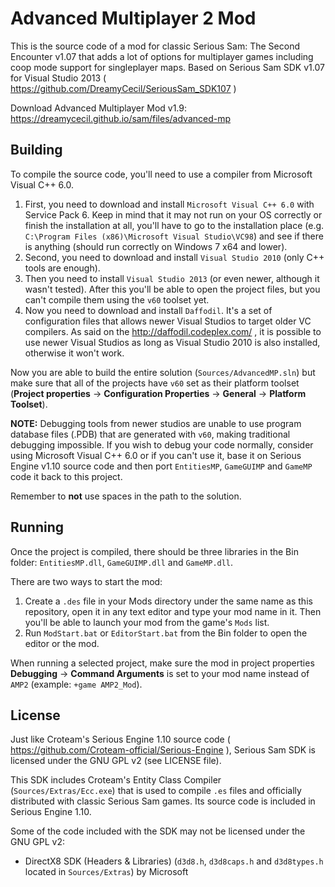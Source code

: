 # Advanced Multiplayer 2 Mod
This is the source code of a mod for classic Serious Sam: The Second Encounter v1.07 that adds a lot of options for multiplayer games including coop mode support for singleplayer maps.
Based on Serious Sam SDK v1.07 for Visual Studio 2013 ( https://github.com/DreamyCecil/SeriousSam_SDK107 )

Download Advanced Multiplayer Mod v1.9: https://dreamycecil.github.io/sam/files/advanced-mp

Building
--------

To compile the source code, you'll need to use a compiler from Microsoft Visual C++ 6.0.

1. First, you need to download and install `Microsoft Visual C++ 6.0` with Service Pack 6. Keep in mind that it may not run on your OS correctly or finish the installation at all, you'll have to go to the installation place (e.g. `C:\Program Files (x86)\Microsoft Visual Studio\VC98`) and see if there is anything (should run correctly on Windows 7 x64 and lower).
2. Second, you need to download and install `Visual Studio 2010` (only C++ tools are enough).
3. Then you need to install `Visual Studio 2013` (or even newer, although it wasn't tested). After this you'll be able to open the project files, but you can't compile them using the `v60` toolset yet.
4. Now you need to download and install `Daffodil`. It's a set of configuration files that allows newer Visual Studios to target older VC compilers.
As said on the http://daffodil.codeplex.com/ , it is possible to use newer Visual Studios as long as Visual Studio 2010 is also installed, otherwise it won't work.

Now you are able to build the entire solution (`Sources/AdvancedMP.sln`) but make sure that all of the projects have `v60` set as their platform toolset (**Project properties** -> **Configuration Properties** -> **General** -> **Platform Toolset**).

**NOTE:** Debugging tools from newer studios are unable to use program database files (.PDB) that are generated with `v60`, making traditional debugging impossible. If you wish to debug your code normally, consider using Microsoft Visual C++ 6.0 or if you can't use it, base it on Serious Engine v1.10 source code and then port `EntitiesMP`, `GameGUIMP` and `GameMP` code it back to this project.

Remember to **not** use spaces in the path to the solution.

Running
-------

Once the project is compiled, there should be three libraries in the Bin folder: `EntitiesMP.dll`, `GameGUIMP.dll` and `GameMP.dll`.

There are two ways to start the mod:
1. Create a `.des` file in your Mods directory under the same name as this repository, open it in any text editor and type your mod name in it. Then you'll be able to launch your mod from the game's `Mods` list.
2. Run `ModStart.bat` or `EditorStart.bat` from the Bin folder to open the editor or the mod.

When running a selected project, make sure the mod in project properties **Debugging** -> **Command Arguments** is set to your mod name instead of `AMP2` (example: `+game AMP2_Mod`).

License
-------

Just like Croteam's Serious Engine 1.10 source code ( https://github.com/Croteam-official/Serious-Engine ), Serious Sam SDK is licensed under the GNU GPL v2 (see LICENSE file).

This SDK includes Croteam's Entity Class Compiler (`Sources/Extras/Ecc.exe`) that is used to compile `.es` files and officially distributed with classic Serious Sam games. Its source code is included in Serious Engine 1.10.

Some of the code included with the SDK may not be licensed under the GNU GPL v2:

* DirectX8 SDK (Headers & Libraries) (`d3d8.h`, `d3d8caps.h` and `d3d8types.h` located in `Sources/Extras`) by Microsoft
